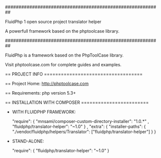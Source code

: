 
##########################################################

FluidPhp 1 open source project translator helper

A powerfull framework based on the phptoolcase library.

##########################################################

FluidPhp is a framework based on the PhpToolCase library.

Visit phptoolcase.com for complete guides and examples.

== PROJECT INFO ===================================

== Project Home: http://phptoolcase.com

== Requirements: php version 5.3+

== INSTALLATION WITH COMPOSER ========================

- WITH FLUIDPHP FRAMEWORK:

	"require": 
	{
		"mnsami/composer-custom-directory-installer": "1.0.*" ,
		"fluidphp/translator-helper": "~1.0"
	} ,
	"extra": 
	{
		"installer-paths": 
		{
			"./vendor/fluidphp/helpers/Translator": ["fluidphp/translator-helper"]
		}
	}
	
- STAND-ALONE:
		
	"require": 
	{
		"fluidphp/translator-helper": "~1.0"
	}